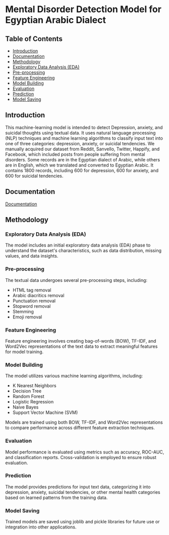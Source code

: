 # Mental Disorder Detection Model for Egyptian Arabic Dialect

## Table of Contents

  - [Introduction](#introduction)
  - [Documentation](#documentation)
  - [Methodology](#methodology) 
  - [Exploratory Data Analysis (EDA)](#exploratory-data-analysis-eda)
  - [Pre-processing](#pre-processing)
  - [Feature Engineering](#feature-engineering)
  - [Model Building](#model-building)
  - [Evaluation](#evaluation)
  - [Prediction](#prediction)
  - [Model Saving](#model-saving)
    
## Introduction

This machine-learning model is intended to detect Depression, anxiety, and suicidal thoughts using textual data. It uses natural language processing (NLP) techniques and machine learning algorithms to classify input text into one of three categories: depression, anxiety, or suicidal tendencies. We manually acquired our dataset from Reddit, Sanvello, Twitter, Happify, and Facebook, which included posts from people suffering from mental disorders. Some records are in the Egyptian dialect of Arabic, while others are in English, which we translated and converted to Egyptian Arabic. It contains 1800 records, including 600 for depression, 600 for anxiety, and 600 for suicidal tendencies.

## Documentation

[Documentation](https://drive.google.com/file/d/1zV7Fo9f53qx_AvW17I9bnM_hE6i3JwnH/view?usp=sharing)

## Methodology
  ### Exploratory Data Analysis (EDA)

The model includes an initial exploratory data analysis (EDA) phase to understand the dataset's characteristics, such as data distribution, missing values, and data insights.

  ### Pre-processing

The textual data undergoes several pre-processing steps, including:
- HTML tag removal
- Arabic diacritics removal
- Punctuation removal
- Stopword removal
- Stemming
- Emoji removal

### Feature Engineering

Feature engineering involves creating bag-of-words (BOW), TF-IDF, and Word2Vec representations of the text data to extract meaningful features for model training.

  ### Model Building

The model utilizes various machine learning algorithms, including:
- K Nearest Neighbors
- Decision Tree
- Random Forest
- Logistic Regression
- Naive Bayes
- Support Vector Machine (SVM)

Models are trained using both BOW, TF-IDF, and Word2Vec representations to compare performance across different feature extraction techniques.

  ### Evaluation

Model performance is evaluated using metrics such as accuracy, ROC-AUC, and classification reports. Cross-validation is employed to ensure robust evaluation.

  ### Prediction

The model provides predictions for input text data, categorizing it into depression, anxiety, suicidal tendencies, or other mental health categories based on learned patterns from the training data.

  ### Model Saving

Trained models are saved using joblib and pickle libraries for future use or integration into other applications.

